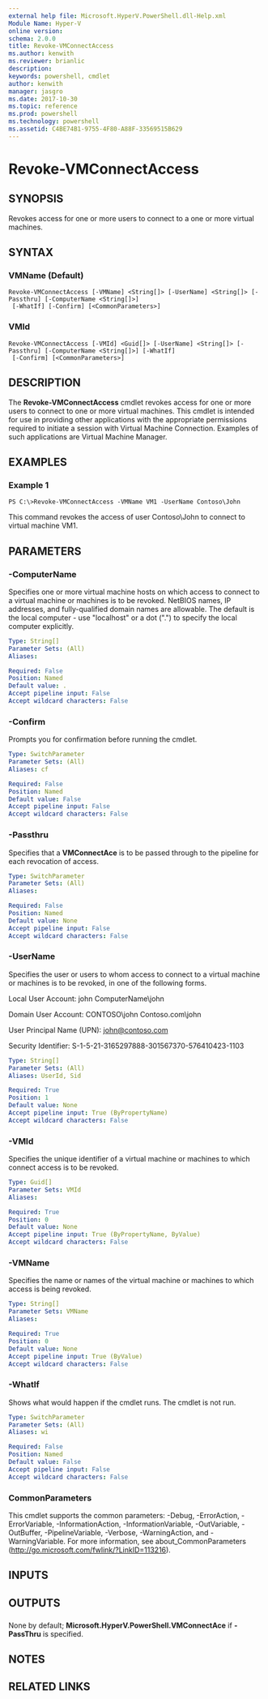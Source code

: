 ```yaml
---
external help file: Microsoft.HyperV.PowerShell.dll-Help.xml
Module Name: Hyper-V
online version: 
schema: 2.0.0
title: Revoke-VMConnectAccess
ms.author: kenwith
ms.reviewer: brianlic
description: 
keywords: powershell, cmdlet
author: kenwith
manager: jasgro
ms.date: 2017-10-30
ms.topic: reference
ms.prod: powershell
ms.technology: powershell
ms.assetid: C4BE74B1-9755-4F80-A88F-33569515B629
---
```


# Revoke-VMConnectAccess

## SYNOPSIS
Revokes access for one or more users to connect to a one or more virtual machines.

## SYNTAX

### VMName (Default)
```
Revoke-VMConnectAccess [-VMName] <String[]> [-UserName] <String[]> [-Passthru] [-ComputerName <String[]>]
 [-WhatIf] [-Confirm] [<CommonParameters>]
```

### VMId
```
Revoke-VMConnectAccess [-VMId] <Guid[]> [-UserName] <String[]> [-Passthru] [-ComputerName <String[]>] [-WhatIf]
 [-Confirm] [<CommonParameters>]
```

## DESCRIPTION
The **Revoke-VMConnectAccess** cmdlet revokes access for one or more users to connect to one or more virtual machines.
This cmdlet is intended for use in providing other applications with the appropriate permissions required to initiate a session with Virtual Machine Connection.
Examples of such applications are Virtual Machine Manager.

## EXAMPLES

### Example 1
```
PS C:\>Revoke-VMConnectAccess -VMName VM1 -UserName Contoso\John
```

This command revokes the access of user Contoso\John to connect to virtual machine VM1.

## PARAMETERS

### -ComputerName
Specifies one or more virtual machine hosts on which access to connect to a virtual machine or machines is to be revoked.
NetBIOS names, IP addresses, and fully-qualified domain names are allowable.
The default is the local computer - use "localhost" or a dot (".") to specify the local computer explicitly.

```yaml
Type: String[]
Parameter Sets: (All)
Aliases: 

Required: False
Position: Named
Default value: .
Accept pipeline input: False
Accept wildcard characters: False
```

### -Confirm
Prompts you for confirmation before running the cmdlet.

```yaml
Type: SwitchParameter
Parameter Sets: (All)
Aliases: cf

Required: False
Position: Named
Default value: False
Accept pipeline input: False
Accept wildcard characters: False
```

### -Passthru
Specifies that a **VMConnectAce** is to be passed through to the pipeline for each revocation of access.

```yaml
Type: SwitchParameter
Parameter Sets: (All)
Aliases: 

Required: False
Position: Named
Default value: None
Accept pipeline input: False
Accept wildcard characters: False
```

### -UserName
Specifies the user or users to whom access to connect to a virtual machine or machines is to be revoked, in one of the following forms.

Local User Account:
    john
    ComputerName\john
                         
Domain User Account:
    CONTOSO\john
    Contoso.com\john
                         
User Principal Name (UPN):
    john@contoso.com
                         
Security Identifier:
    S-1-5-21-3165297888-301567370-576410423-1103

```yaml
Type: String[]
Parameter Sets: (All)
Aliases: UserId, Sid

Required: True
Position: 1
Default value: None
Accept pipeline input: True (ByPropertyName)
Accept wildcard characters: False
```

### -VMId
Specifies the unique identifier of a virtual machine or machines to which connect access is to be revoked.

```yaml
Type: Guid[]
Parameter Sets: VMId
Aliases: 

Required: True
Position: 0
Default value: None
Accept pipeline input: True (ByPropertyName, ByValue)
Accept wildcard characters: False
```

### -VMName
Specifies the name or names of the virtual machine or machines to which access is being revoked.

```yaml
Type: String[]
Parameter Sets: VMName
Aliases: 

Required: True
Position: 0
Default value: None
Accept pipeline input: True (ByValue)
Accept wildcard characters: False
```

### -WhatIf
Shows what would happen if the cmdlet runs.
The cmdlet is not run.

```yaml
Type: SwitchParameter
Parameter Sets: (All)
Aliases: wi

Required: False
Position: Named
Default value: False
Accept pipeline input: False
Accept wildcard characters: False
```

### CommonParameters
This cmdlet supports the common parameters: -Debug, -ErrorAction, -ErrorVariable, -InformationAction, -InformationVariable, -OutVariable, -OutBuffer, -PipelineVariable, -Verbose, -WarningAction, and -WarningVariable. For more information, see about_CommonParameters (http://go.microsoft.com/fwlink/?LinkID=113216).

## INPUTS

## OUTPUTS

###  
None by default; **Microsoft.HyperV.PowerShell.VMConnectAce** if **-PassThru** is specified.

## NOTES

## RELATED LINKS
